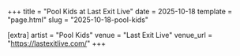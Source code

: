 +++
title = "Pool Kids at Last Exit Live"
date = 2025-10-18
template = "page.html"
slug = "2025-10-18-pool-kids"

[extra]
artist = "Pool Kids"
venue = "Last Exit Live"
venue_url = "https://lastexitlive.com/"
+++
